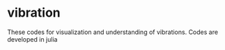 # vibration
These codes for visualization and understanding of vibrations.
Codes are developed in julia

